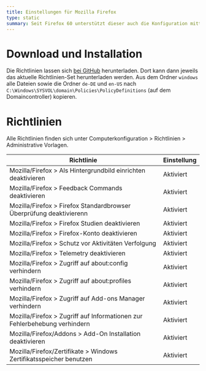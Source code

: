 ```yaml
---
title: Einstellungen für Mozilla Firefox
type: static
summary: Seit Firefox 60 unterstützt dieser auch die Konfiguration mittels GPOs. 
---
```


# Download und Installation

Die Richtlinien lassen sich [bei GitHub](https://github.com/mozilla/policy-templates/releases) herunterladen. Dort kann dann jeweils das aktuelle Richtlinien-Set herunterladen werden. Aus dem Ordner `windows` alle Dateien sowie die Ordner `de-DE` und `en-US` nach `C:\Windows\SYSVOL\domain\Policies\PolicyDefinitions` (auf dem Domaincontroller) kopieren.

# Richtlinien

Alle Richtlinien finden sich unter Computerkonfiguration > Richtlinien > Administrative Vorlagen.

| Richtlinie | Einstellung |
|---|---|
| Mozilla/Firefox > Als Hintergrundbild einrichten deaktivieren | Aktiviert |
| Mozilla/Firefox > Feedback Commands deaktivieren | Aktiviert |
| Mozilla/Firefox > Firefox Standardbrowser Überprüfung deaktivierenn | Aktiviert |
| Mozilla/Firefox > Firefox Studien deaktivieren | Aktiviert |
| Mozilla/Firefox > Firefox-Konto deaktivieren | Aktiviert |
| Mozilla/Firefox > Schutz vor Aktivitäten Verfolgung | Aktiviert |
| Mozilla/Firefox > Telemetry deaktivieren | Aktiviert |
| Mozilla/Firefox > Zugriff auf about:config verhindern | Aktiviert |
| Mozilla/Firefox > Zugriff auf about:profiles verhindern | Aktiviert |
| Mozilla/Firefox > Zugriff auf Add-ons Manager verhindern | Aktiviert |
| Mozilla/Firefox > Zugriff auf Informationen zur Fehlerbehebung verhindern | Aktiviert |
| Mozilla/Firefox/Addons > Add-On Installation deaktivieren | Aktiviert |
| Mozilla/Firefox/Zertifikate > Windows Zertifikatsspeicher benutzen | Aktiviert |